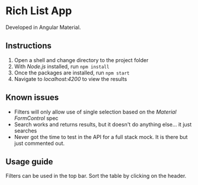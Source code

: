 # Rich List App

Developed in Angular Material.

## Instructions

1. Open a shell and change directory to the project folder
2. With *Node.js* installed, run `npm install`
3. Once the packages are installed, run `npm start`
4. Navigate to *localhost:4200* to view the results

## Known issues

+ Filters will only allow use of single selection based on the *Material FormControl* spec
+ Search works and returns results, but it doesn't do anything else... it just searches
+ Never got the time to test in the API for a full stack mock. It is there but just commented out.

## Usage guide

Filters can be used in the top bar. Sort the table by clicking on the header.